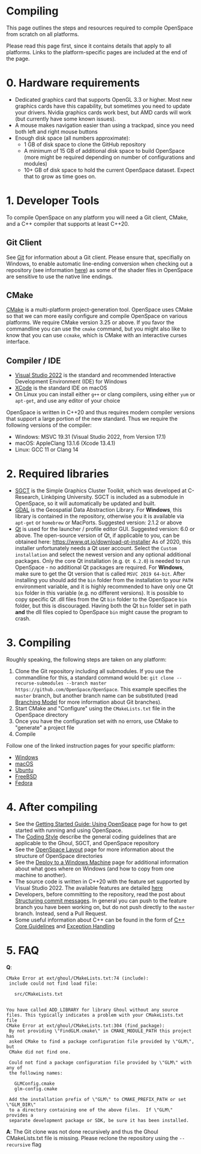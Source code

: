 # Compiling
This page outlines the steps and resources required to compile OpenSpace from scratch on all platforms.

Please read this page first, since it contains details that apply to all platforms. Links to the platform-specific pages are included at the end of the page.



# 0. Hardware requirements
  - Dedicated graphics card that supports OpenGL 3.3 or higher. Most new graphics cards have this capability, but sometimes you need to update your drivers. Nvidia graphics cards work best, but AMD cards will work (but currently have some known issues).
  - A mouse makes navigation easier than using a trackpad, since you need both left and right mouse buttons
  - Enough disk space (all numbers approximate):
    - 1 GB of disk space to clone the GitHub repository
    - A minimum of 15 GB of additional disk space to build OpenSpace (more might be required depending on number of configurations and modules)
    - 10+ GB of disk space to hold the current OpenSpace dataset. Expect that to grow as time goes on.



# 1. Developer Tools
To compile OpenSpace on any platform you will need a Git client, CMake, and a C++ compiler that supports at least C++20.

## Git Client
See [Git](../git) for information about a Git client. Please ensure that, specifially on Windows, to enable automatic line-ending conversion when checking out a repository (see information [here](https://docs.github.com/en/get-started/getting-started-with-git/configuring-git-to-handle-line-endings)) as some of the shader files in OpenSpace are sensitive to use the native line endings.

## CMake
[CMake](http://www.cmake.org) is a multi-platform project-generation tool.  OpenSpace uses CMake so that we can more easily configure and compile OpenSpace on various platforms.  We require CMake version 3.25 or above.  If you favor the commandline you can use the `cmake` command, but you might also like to know that you can use `ccmake`, which is CMake with an interactive curses interface.

## Compiler / IDE
- [Visual Studio 2022](http://www.visualstudio.com) is the standard and recommended Interactive Development Environment (IDE) for Windows
- [XCode](https://itunes.apple.com/us/app/xcode/id497799835?ls=1&mt=12) is the standard IDE on macOS
- On Linux you can install either `g++` or clang compilers, using either `yum` or `apt-get`, and use any editor of your choice

OpenSpace is written in C++20 and thus requires modern compiler versions that support a large portion of the new standard.  Thus we require the following versions of the compiler:
  - Windows:  MSVC 19.31 (Visual Studio 2022, from Version 17.1)
  - macOS:    AppleClang 13.1.6 (Xcode 13.4.1)
  - Linux:    GCC 11 or Clang 14



# 2. Required libraries
  - [SGCT](https://github.com/sgct/sgct) is the Simple Graphics Cluster Toolkit, which was developed at C-Research, Linköping University.  SGCT is included as a submodule in OpenSpace, so it will automatically be updated and built.
  - [GDAL](http://www.gdal.org/) is the Geospatial Data Abstraction Library.  For **Windows**, this library is contained in the repository, otherwise you it is available via `apt-get` or `homebrew` or MacPorts.  Suggested version: 2.1.2 or above
  - [Qt](https://www.qt.io/download) is used for the launcher / profile editor GUI. Suggested version: 6.0 or above.  The open-source version of Qt, if applicable to you, can be obtained here: https://www.qt.io/download-qt-installer  As of 2020, this installer unfortunately needs a Qt user account. Select the `Custom installation` and select the newest version and any optional additional packages. Only the core Qt installation (e.g. `Qt 6.2.0`) is needed to run OpenSpace - no additional Qt packages are required. For **Windows**, make sure to get the Qt version that is called `MSVC 2019 64-bit`. After installing you should add the `bin` folder from the installation to your `PATH` environment variable, and it is highly recommended to have only one Qt `bin` folder in this variable (e.g. no different versions). It is possible to copy specific Qt .dll files from the Qt `bin` folder to the OpenSpace `bin` folder, but this is discouraged. Having both the Qt `bin` folder set in path **and** the dll files copied to OpenSpace `bin` might cause the program to crash.



# 3. Compiling
Roughly speaking, the following steps are taken on any platform:

1. Clone the Git repository including all submodules.  If you use the commandline for this, a standard command would be: `git clone --recurse-submodules --branch master https://github.com/OpenSpace/OpenSpace`. This example specifies the `master` branch, but another branch name can be substituted (read [Branching Model](http://nvie.com/posts/a-successful-git-branching-model) for more information about Git branches).
1. Start CMake and "Configure" using the `CMakeLists.txt` file in the OpenSpace directory
1. Once you have the configuration set with no errors, use CMake to "generate" a project file
1. Compile

Follow one of the linked instruction pages for your specific platform:
  - [Windows](windows)
  - [macOS](macos)
  - [Ubuntu](ubuntu)
  - [FreeBSD](freebsd)
  - [Fedora](fedora)



# 4. After compiling
- See the [Getting Started Guide: Using OpenSpace](http://wiki.openspaceproject.com/docs/users/getting-started/general) page for how to get started with running and using OpenSpace.
- The [Coding Style](../coding-style) describe the general coding guidelines that are applicable to the Ghoul, SGCT, and OpenSpace repository
- See the [OpenSpace Layout](../folder-layout) page for more information about the structure of OpenSpace directories
- See the [Deploy to a Windows Machine](../deploying-windows) page for additional information about what goes where on Windows (and how to copy from one machine to another).
- The source code is written in C++20 with the feature set supported by Visual Studio 2022.  The available features are detailed [here](https://docs.microsoft.com/en-us/cpp/visual-cpp-language-conformance)
- Developers, before committing to the repository, read the post about [Structuring commit messages](http://tbaggery.com/2008/04/19/a-note-about-git-commit-messages.html).  In general you can push to the feature branch you have been working on, but do not push directly to the `master` branch.  Instead, send a Pull Request.
- Some useful information about C++ can be found in the form of [C++ Core Guidelines](https://github.com/isocpp/CppCoreGuidelines/blob/master/CppCoreGuidelines.md) and [Exception Handling](https://isocpp.org/wiki/faq/exceptions)

# 5. FAQ
**Q**:
```
CMake Error at ext/ghoul/CMakeLists.txt:74 (include):
 include could not find load file:

   src/CMakeLists.txt


You have called ADD_LIBRARY for library Ghoul without any source files. This typically indicates a problem with your CMakeLists.txt file
CMake Error at ext/ghoul/CMakeLists.txt:304 (find_package):
 By not providing \"FindGLM.cmake\" in CMAKE_MODULE_PATH this project has
 asked CMake to find a package configuration file provided by \"GLM\", but
 CMake did not find one.

 Could not find a package configuration file provided by \"GLM\" with any of
 the following names:

   GLMConfig.cmake
   glm-config.cmake

 Add the installation prefix of \"GLM\" to CMAKE_PREFIX_PATH or set \"GLM_DIR\"
 to a directory containing one of the above files.  If \"GLM\" provides a
 separate development package or SDK, be sure it has been installed.
```

**A**: The Git clone was not done recursively and thus the Ghoul CMakeLists.txt file is missing.  Please reclone the repository using the `--recursive` flag
